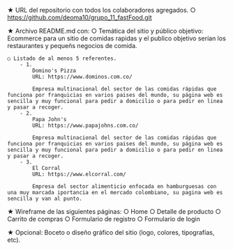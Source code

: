 ★ URL del repositorio con todos los colaboradores agregados.
    ○ https://github.com/deoma10/grupo_11_fastFood.git

★ Archivo README.md con:
    ○ Temática del sitio y público objetivo:
        Ecommerce para un sitio de comidas rapidas y el publico objetivo serían los restaurantes y pequeñs negocios de comida.

    ○ Listado de al menos 5 referentes.
        - 1. 
            Domino's Pizza
            URL: https://www.dominos.com.co/

            Empresa multinacional del sector de las comidas rápidas que funciona por franquicias en varios paises del mundo, su página web es sencilla y muy funcional para pedir a domicilio o para pedir en linea y pasar a recoger.
        - 2. 
            Papa John's
            URL: https://www.papajohns.com.co/

            Empresa multinacional del sector de las comidas rápidas que funciona por franquicias en varios paises del mundo, su página web es sencilla y muy funcional para pedir a domicilio o para pedir en linea y pasar a recoger.
        - 3. 
            El Corral
            URL: https://www.elcorral.com/

            Empresa del sector alimenticio enfocada en hamburguesas con una muy marcada iportancia en el mercado colombiano, su pagina web es sencilla y van al punto.

★ Wireframe de las siguientes páginas:
    ○ Home
    ○ Detalle de producto
    ○ Carrito de compras
    ○ Formulario de registro
    ○ Formulario de login

★ Opcional: Boceto o diseño gráfico del sitio (logo, colores, tipografías, etc).
